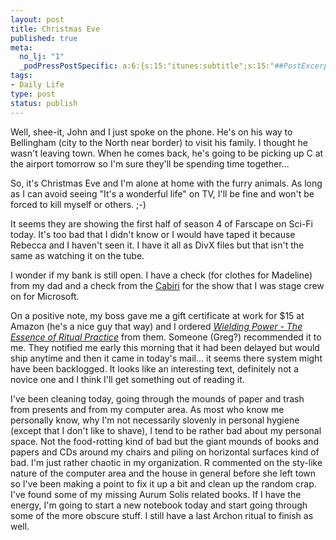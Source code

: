 ```yaml
--- 
layout: post
title: Christmas Eve
published: true
meta: 
  no_lj: "1"
  _podPressPostSpecific: a:6:{s:15:"itunes:subtitle";s:15:"##PostExcerpt##";s:14:"itunes:summary";s:15:"##PostExcerpt##";s:15:"itunes:keywords";s:17:"##WordPressCats##";s:13:"itunes:author";s:10:"##Global##";s:15:"itunes:explicit";s:7:"Default";s:12:"itunes:block";s:7:"Default";}
tags: 
- Daily Life
type: post
status: publish
---
```

Well, shee-it, John and I just spoke on the phone. He's on his way to Bellingham (city to the North near border) to visit his family. I thought he wasn't leaving town. When he comes back, he's going to be picking up C at the airport tomorrow so I'm sure they'll be spending time together...

So, it's Christmas Eve and I'm alone at home with the furry animals. As long as I can avoid seeing "It's a wonderful life" on TV, I'll be fine and won't be forced to kill myself or others. ;-)

It seems they are showing the first half of season 4 of Farscape on Sci-Fi today. It's too bad that I didn't know or I would have taped it because Rebecca and I haven't seen it. I have it all as DivX files but that isn't the same as watching it on the tube.

I wonder if my bank is still open. I have a check (for clothes for Madeline) from my dad and a check from the <a href="http://www.cabiri.org">Cabiri</a> for the show that I was stage crew on for Microsoft.

On a positive note, my boss gave me a gift certificate at work for $15 at Amazon (he's a nice guy that way) and I ordered <a href="http://www.amazon.com/exec/obidos/tg/detail/-/0060280921/"><em>Wielding Power - The Essence of Ritual Practice</em></a> from them. Someone (Greg?) recommended it to me. They notified me early this morning that it had been delayed but would ship anytime and then it came in today's mail... it seems there system might have been backlogged. It looks like an interesting text, definitely not a novice one and I think I'll get something out of reading it.

I've been cleaning today, going through the mounds of paper and trash from presents and from my computer area. As most who know me personally know, why I'm not necessarily slovenly in personal hygiene (except that I don't like to shave), I tend to be rather bad about my personal space. Not the food-rotting kind of bad but the giant mounds of books and papers and CDs around my chairs and piling on horizontal surfaces kind of bad. I'm just rather chaotic in my organization. R commented on the sty-like nature of the computer area and the house in general before she left town so I've been making a point to fix it up a bit and clean up the random crap. I've found some of my missing Aurum Solis related books. If I have the energy, I'm going to start a new notebook today and start going through some of the more obscure stuff. I still have a last Archon ritual to finish as well.
